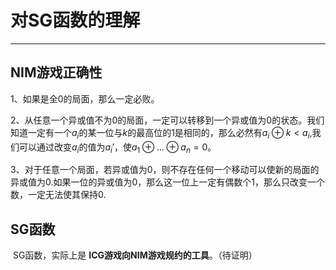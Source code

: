 # 对SG函数的理解

---

## NIM游戏正确性

1、如果是全0的局面，那么一定必败。

2、从任意一个异或值不为0的局面，一定可以转移到一个异或值为0的状态。我们知道一定有一个$a_i$的某一位与$k$的最高位的$1$是相同的，那么必然有$a_i \oplus k < a_i$,我们可以通过改变$a_i$的值为$a_i'$，使$a_1\oplus ... \oplus a_n = 0$。

3、对于任意一个局面，若异或值为0，则不存在任何一个移动可以使新的局面的异或值为0.如果一位的异或值为0，那么这一位上一定有偶数个1，那么只改变一个数，一定无法使其保持0.

## SG函数

​	SG函数，实际上是 **ICG游戏向NIM游戏规约的工具**。（待证明）
